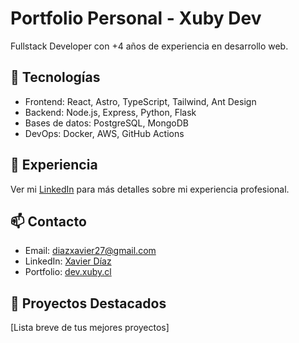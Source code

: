 # Portfolio Personal - Xuby Dev

Fullstack Developer con +4 años de experiencia en desarrollo web.

## 🚀 Tecnologías

- Frontend: React, Astro, TypeScript, Tailwind, Ant Design
- Backend: Node.js, Express, Python, Flask
- Bases de datos: PostgreSQL, MongoDB
- DevOps: Docker, AWS, GitHub Actions

## 💼 Experiencia

Ver mi [LinkedIn](https://www.linkedin.com/in/xubylele/) para más detalles sobre mi experiencia profesional.

## 📫 Contacto

- Email: [diazxavier27@gmail.com](mailto:diazxavier27@gmail.com)
- LinkedIn: [Xavier Díaz](https://www.linkedin.com/in/xubylele/)
- Portfolio: [dev.xuby.cl](https://dev.xuby.cl/)

## 🌟 Proyectos Destacados

[Lista breve de tus mejores proyectos]
